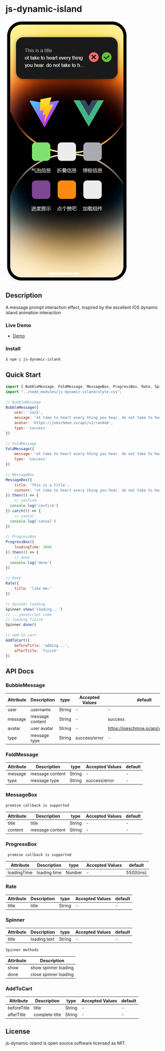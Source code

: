 # js-dynamic-island
<img src="src/assets/preview.png">

## Description
A message prompt interaction effect, inspired by the excellent IOS dynamic island animation interaction


### Live Demo
* [Demo](https://zhichao8756.github.io/deploy-demo/)

### Install

```bash
$ npm i js-dynamic-island
```
## Quick Start
```javascript
import { BubbleMessage, FoldMessage, MessageBox, ProgressBox, Rate, Spinner, AddToCart } from 'js-dynamic-island'
import "../node_modules/js-dynamic-island/style.css";

// BubbleMessage
BubbleMessage({
    user: 'zack',
    message: 'ot take to heart every thing you hear. do not take to heart every thing you hear. do not spend all; Whenever you find your wrongdoing',
    avatar: 'https://joeschmoe.io/api/v1/random',
    type: 'success'
})

// FoldMessage
FoldMessage({
    message: 'ot take to heart every thing you hear. do not take to heart every thing you hear. do not spend all; Whenever you find your wrongdoing',
    type: 'success'
})

// MessageBox
MessageBox({
    title: 'This is a title',
    content: 'ot take to heart every thing you hear. do not take to heart every thing you hear. do not spend all; Whenever you find your wrongdoing'
}).then(() => {
    // confirm
  console.log('confirm')
}).catch(() => {
    // cancel
  console.log('cancel')
})

// ProgressBox
ProgressBox({
    loadingTime: 3000
}).then(() => {
    // done
  console.log('done')
})

// Rate
Rate({
    title: 'like me~'
})

// Spinner loading
Spinner.show('loading...')
// ...javascript code
// loading finish
Spinner.done()

// add to cart
AddToCart({
    beforeTitle: 'adding...',
    afterTitle: 'finish'
})
```
## API Docs
### BubbleMessage


| Attribute | Description     | type   | Accepted Values | default                            |
|-----------|-----------------|--------|-----------------|------------------------------------|
| user      | username        | String | -               | -                                  |
| message   | message content | String | -               | success                            |
| avatar    | user avatar     | String | -               | https://joeschmoe.io/api/v1/random |
| type      | message type    | String | success/error   | -                                  |

### FoldMessage


| Attribute | Description     | type   | Accepted Values | default |
|-----------|-----------------|--------|-----------------|---------|
| message   | message content | String | -               | -       |
| type      | message type    | String | success/error   | -       |

### MessageBox

    promise callback is supported

| Attribute | Description     | type   | Accepted Values | default |
|-----------|-----------------|--------|-----------------|---------|
| title     | title           | String | -               | -       |
| content   | message content | String | -               | -       |

### ProgressBox

     promise callback is supported

| Attribute   | Description  | type   | Accepted Values | default  |
|-------------|--------------|--------|-----------------|----------|
| loadingTime | loading time | Number | -               | 5500(ms) |

### Rate

| Attribute | Description | type   | Accepted Values | default |
|-----------|-------------|--------|-----------------|---------|
| title     | title       | String | -               | -       |

### Spinner
| Attribute | Description  | type   | Accepted Values | default |
|-----------|--------------|--------|-----------------|---------|
| title     | loading text | String | -               | -       |
    Spinner methods
| Attribute | Description           |
|-----------|-----------------------|
| show      | show spinner loading  |
| done      | close spinner loading |

### AddToCart

| Attribute   | Description    | type   | Accepted Values | default |
|-------------|----------------|--------|-----------------|---------|
| beforeTitle | title          | String | -               | -       |
| afterTitle  | complete title | String | -               | -       |

## License

js-dynamic-island is open source software licensed as MIT.